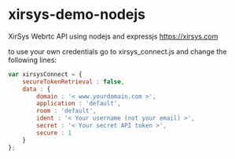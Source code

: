 # xirsys-demo-nodejs
XirSys Webrtc API using nodejs and expressjs
https://xirsys.com

to use your own credentials go to xirsys_connect.js and change the following lines:
```javascript
var xirsysConnect = {
	secureTokenRetrieval : false,
	data : {
		domain : '< www.yourdomain.com >',
		application : 'default',
		room : 'default',
		ident : '< Your username (not your email) >',
		secret : '< Your secret API token >',
		secure : 1
	}
};
```
